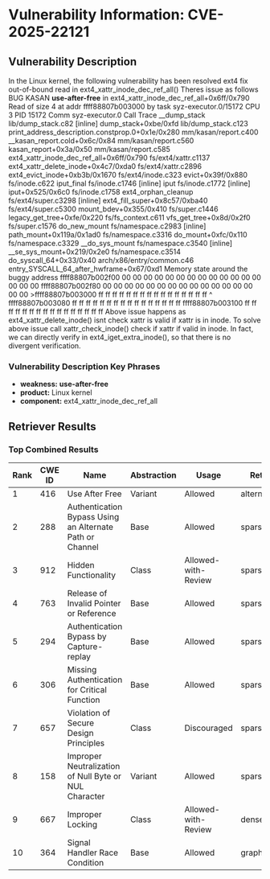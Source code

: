 # Vulnerability Information: CVE-2025-22121

## Vulnerability Description
In the Linux kernel, the following vulnerability has been resolved ext4 fix out-of-bound read in ext4_xattr_inode_dec_ref_all() Theres issue as follows BUG KASAN **use-after-free** in ext4_xattr_inode_dec_ref_all+0x6ff/0x790 Read of size 4 at addr ffff88807b003000 by task syz-executor.0/15172 CPU 3 PID 15172 Comm syz-executor.0 Call Trace __dump_stack lib/dump_stack.c82 [inline] dump_stack+0xbe/0xfd lib/dump_stack.c123 print_address_description.constprop.0+0x1e/0x280 mm/kasan/report.c400 __kasan_report.cold+0x6c/0x84 mm/kasan/report.c560 kasan_report+0x3a/0x50 mm/kasan/report.c585 ext4_xattr_inode_dec_ref_all+0x6ff/0x790 fs/ext4/xattr.c1137 ext4_xattr_delete_inode+0x4c7/0xda0 fs/ext4/xattr.c2896 ext4_evict_inode+0xb3b/0x1670 fs/ext4/inode.c323 evict+0x39f/0x880 fs/inode.c622 iput_final fs/inode.c1746 [inline] iput fs/inode.c1772 [inline] iput+0x525/0x6c0 fs/inode.c1758 ext4_orphan_cleanup fs/ext4/super.c3298 [inline] ext4_fill_super+0x8c57/0xba40 fs/ext4/super.c5300 mount_bdev+0x355/0x410 fs/super.c1446 legacy_get_tree+0xfe/0x220 fs/fs_context.c611 vfs_get_tree+0x8d/0x2f0 fs/super.c1576 do_new_mount fs/namespace.c2983 [inline] path_mount+0x119a/0x1ad0 fs/namespace.c3316 do_mount+0xfc/0x110 fs/namespace.c3329 __do_sys_mount fs/namespace.c3540 [inline] __se_sys_mount+0x219/0x2e0 fs/namespace.c3514 do_syscall_64+0x33/0x40 arch/x86/entry/common.c46 entry_SYSCALL_64_after_hwframe+0x67/0xd1 Memory state around the buggy address ffff88807b002f00 00 00 00 00 00 00 00 00 00 00 00 00 00 00 00 00 ffff88807b002f80 00 00 00 00 00 00 00 00 00 00 00 00 00 00 00 00 >ffff88807b003000 ff ff ff ff ff ff ff ff ff ff ff ff ff ff ff ff ^ ffff88807b003080 ff ff ff ff ff ff ff ff ff ff ff ff ff ff ff ff ffff88807b003100 ff ff ff ff ff ff ff ff ff ff ff ff ff ff ff ff Above issue happens as ext4_xattr_delete_inode() isnt check xattr is valid if xattr is in inode. To solve above issue call xattr_check_inode() check if xattr if valid in inode. In fact, we can directly verify in ext4_iget_extra_inode(), so that there is no divergent verification.

### Vulnerability Description Key Phrases
- **weakness:** **use-after-free**
- **product:** Linux kernel
- **component:** ext4_xattr_inode_dec_ref_all

## Retriever Results

### Top Combined Results

| Rank | CWE ID | Name | Abstraction | Usage  | Retrievers | Individual Scores |
|------|--------|------|-------------|-------|------------|-------------------|
| 1 | 416 | Use After Free | Variant | Allowed | alternate_terms | 1.000 |
| 2 | 288 | Authentication Bypass Using an Alternate Path or Channel | Base | Allowed | sparse | 1.055 |
| 3 | 912 | Hidden Functionality | Class | Allowed-with-Review | sparse | 1.022 |
| 4 | 763 | Release of Invalid Pointer or Reference | Base | Allowed | sparse | 0.890 |
| 5 | 294 | Authentication Bypass by Capture-replay | Base | Allowed | sparse | 0.820 |
| 6 | 306 | Missing Authentication for Critical Function | Base | Allowed | sparse | 0.788 |
| 7 | 657 | Violation of Secure Design Principles | Class | Discouraged | sparse | 0.774 |
| 8 | 158 | Improper Neutralization of Null Byte or NUL Character | Variant | Allowed | sparse | 0.745 |
| 9 | 667 | Improper Locking | Class | Allowed-with-Review | dense | 0.543 |
| 10 | 364 | Signal Handler Race Condition | Base | Allowed | graph | 0.003 |

